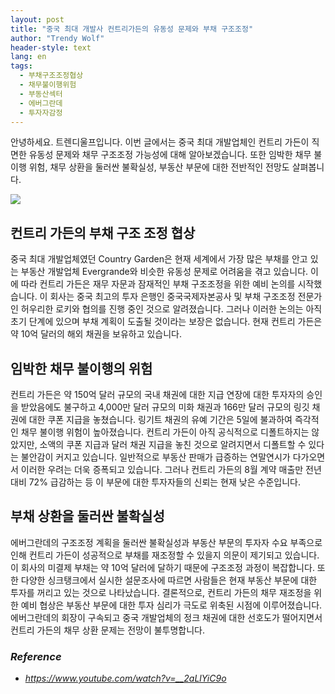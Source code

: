 ```yaml
---
layout: post
title: "중국 최대 개발사 컨트리가든의 유동성 문제와 부채 구조조정"
author: "Trendy Wolf"
header-style: text
lang: en
tags:
  - 부채구조조정협상
  - 채무불이행위험
  - 부동산섹터
  - 에버그란데
  - 투자자감정
---
```


안녕하세요. 트렌디울프입니다. 이번 글에서는 중국 최대 개발업체인 컨트리 가든이 직면한 유동성 문제와 채무 구조조정 가능성에 대해 알아보겠습니다. 또한 임박한 채무 불이행 위험, 채무 상환을 둘러싼 불확실성, 부동산 부문에 대한 전반적인 전망도 살펴봅니다.

<img
    src="https://i.ytimg.com/vi/__2aLlYiC9o/hqdefault.jpg"
/>


## 컨트리 가든의 부채 구조 조정 협상
중국 최대 개발업체였던 Country Garden은 현재 세계에서 가장 많은 부채를 안고 있는 부동산 개발업체 Evergrande와 비슷한 유동성 문제로 어려움을 겪고 있습니다. 이에 따라 컨트리 가든은 재무 자문과 잠재적인 부채 구조조정을 위한 예비 논의를 시작했습니다. 이 회사는 중국 최고의 투자 은행인 중국국제자본공사 및 부채 구조조정 전문가인 허우리한 로키와 협의를 진행 중인 것으로 알려졌습니다. 그러나 이러한 논의는 아직 초기 단계에 있으며 부채 계획이 도출될 것이라는 보장은 없습니다. 현재 컨트리 가든은 약 10억 달러의 해외 채권을 보유하고 있습니다.

## 임박한 채무 불이행의 위험
컨트리 가든은 약 150억 달러 규모의 국내 채권에 대한 지급 연장에 대한 투자자의 승인을 받았음에도 불구하고 4,000만 달러 규모의 미화 채권과 166만 달러 규모의 링깃 채권에 대한 쿠폰 지급을 놓쳤습니다. 링기트 채권의 유예 기간은 5일에 불과하여 즉각적인 채무 불이행 위험이 높아졌습니다. 컨트리 가든이 아직 공식적으로 디폴트하지는 않았지만, 소액의 쿠폰 지급과 달러 채권 지급을 놓친 것으로 알려지면서 디폴트할 수 있다는 불안감이 커지고 있습니다. 일반적으로 부동산 판매가 급증하는 연말연시가 다가오면서 이러한 우려는 더욱 증폭되고 있습니다. 그러나 컨트리 가든의 8월 계약 매출만 전년 대비 72% 급감하는 등 이 부문에 대한 투자자들의 신뢰는 현재 낮은 수준입니다.

## 부채 상환을 둘러싼 불확실성
에버그란데의 구조조정 계획을 둘러싼 불확실성과 부동산 부문의 투자자 수요 부족으로 인해 컨트리 가든이 성공적으로 부채를 재조정할 수 있을지 의문이 제기되고 있습니다. 이 회사의 미결제 부채는 약 10억 달러에 달하기 때문에 구조조정 과정이 복잡합니다. 또한 다양한 싱크탱크에서 실시한 설문조사에 따르면 사람들은 현재 부동산 부문에 대한 투자를 꺼리고 있는 것으로 나타났습니다. 결론적으로, 컨트리 가든의 채무 재조정을 위한 예비 협상은 부동산 부문에 대한 투자 심리가 극도로 위축된 시점에 이루어졌습니다. 에버그란데의 회장이 구속되고 중국 개발업체의 정크 채권에 대한 선호도가 떨어지면서 컨트리 가든의 채무 상환 문제는 전망이 불투명합니다.


### _Reference_
- _https://www.youtube.com/watch?v=__2aLlYiC9o_

